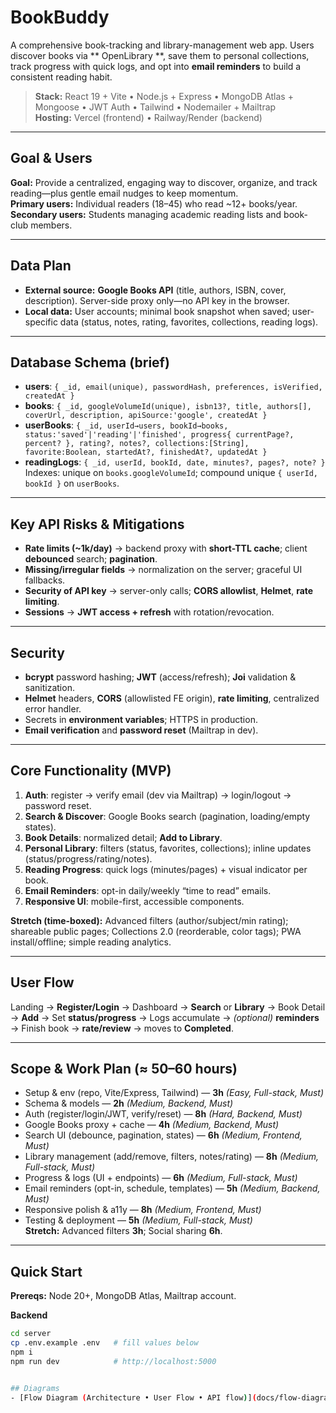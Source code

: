 # BookBuddy

A comprehensive book-tracking and library-management web app. Users discover books via ** OpenLibrary **, save them to personal collections, track progress with quick logs, and opt into **email reminders** to build a consistent reading habit.

> **Stack:** React 19 + Vite • Node.js + Express • MongoDB Atlas + Mongoose • JWT Auth • Tailwind • Nodemailer + Mailtrap  
> **Hosting:** Vercel (frontend) • Railway/Render (backend)

---

## Goal & Users
**Goal:** Provide a centralized, engaging way to discover, organize, and track reading—plus gentle email nudges to keep momentum.  
**Primary users:** Individual readers (18–45) who read ~12+ books/year.  
**Secondary users:** Students managing academic reading lists and book-club members.

---

## Data Plan
- **External source:** **Google Books API** (title, authors, ISBN, cover, description). Server-side proxy only—no API key in the browser.
- **Local data:** User accounts; minimal book snapshot when saved; user-specific data (status, notes, rating, favorites, collections, reading logs).

---

## Database Schema (brief)
- **users**: `{ _id, email(unique), passwordHash, preferences, isVerified, createdAt }`
- **books**: `{ _id, googleVolumeId(unique), isbn13?, title, authors[], coverUrl, description, apiSource:'google', createdAt }`
- **userBooks**: `{ _id, userId→users, bookId→books, status:'saved'|'reading'|'finished', progress{ currentPage?, percent? }, rating?, notes?, collections:[String], favorite:Boolean, startedAt?, finishedAt?, updatedAt }`
- **readingLogs**: `{ _id, userId, bookId, date, minutes?, pages?, note? }`  
Indexes: unique on `books.googleVolumeId`; compound unique `{ userId, bookId }` on `userBooks`.

---

## Key API Risks & Mitigations
- **Rate limits (~1k/day)** → backend proxy with **short-TTL cache**; client **debounced** search; **pagination**.
- **Missing/irregular fields** → normalization on the server; graceful UI fallbacks.
- **Security of API key** → server-only calls; **CORS allowlist**, **Helmet**, **rate limiting**.
- **Sessions** → **JWT access + refresh** with rotation/revocation.

---

## Security
- **bcrypt** password hashing; **JWT** (access/refresh); **Joi** validation & sanitization.
- **Helmet** headers, **CORS** (allowlisted FE origin), **rate limiting**, centralized error handler.
- Secrets in **environment variables**; HTTPS in production.
- **Email verification** and **password reset** (Mailtrap in dev).

---

## Core Functionality (MVP)
1. **Auth**: register → verify email (dev via Mailtrap) → login/logout → password reset.  
2. **Search & Discover**: Google Books search (pagination, loading/empty states).  
3. **Book Details**: normalized detail; **Add to Library**.  
4. **Personal Library**: filters (status, favorites, collections); inline updates (status/progress/rating/notes).  
5. **Reading Progress**: quick logs (minutes/pages) + visual indicator per book.  
6. **Email Reminders**: opt-in daily/weekly “time to read” emails.  
7. **Responsive UI**: mobile-first, accessible components.

**Stretch (time-boxed):** Advanced filters (author/subject/min rating); shareable public pages; Collections 2.0 (reorderable, color tags); PWA install/offline; simple reading analytics.

---

## User Flow
Landing → **Register/Login** → Dashboard → **Search** or **Library** → Book Detail → **Add** → Set **status/progress** → Logs accumulate → *(optional)* **reminders** → Finish book → **rate/review** → moves to **Completed**.

---

## Scope & Work Plan (≈ **50–60 hours**)
- Setup & env (repo, Vite/Express, Tailwind) — **3h** *(Easy, Full-stack, Must)*
- Schema & models — **2h** *(Medium, Backend, Must)*
- Auth (register/login/JWT, verify/reset) — **8h** *(Hard, Backend, Must)*
- Google Books proxy + cache — **4h** *(Medium, Backend, Must)*
- Search UI (debounce, pagination, states) — **6h** *(Medium, Frontend, Must)*
- Library management (add/remove, filters, notes/rating) — **8h** *(Medium, Full-stack, Must)*
- Progress & logs (UI + endpoints) — **6h** *(Medium, Full-stack, Must)*
- Email reminders (opt-in, schedule, templates) — **5h** *(Medium, Backend, Must)*
- Responsive polish & a11y — **8h** *(Medium, Frontend, Must)*
- Testing & deployment — **5h** *(Medium, Full-stack, Must)*  
**Stretch:** Advanced filters **3h**; Social sharing **6h**.

---

## Quick Start
**Prereqs:** Node 20+, MongoDB Atlas, Mailtrap account.

**Backend**
```bash
cd server
cp .env.example .env   # fill values below
npm i
npm run dev            # http://localhost:5000


## Diagrams
- [Flow Diagram (Architecture • User Flow • API flow)](docs/flow-diagram-bookbuddy.pdf)
